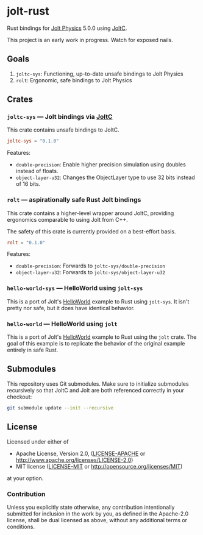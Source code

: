 # jolt-rust
Rust bindings for [Jolt Physics](https://github.com/jrouwe/JoltPhysics) 5.0.0 using [JoltC].

This project is an early work in progress. Watch for exposed nails.

## Goals
1. `joltc-sys`: Functioning, up-to-date unsafe bindings to Jolt Physics
2. `rolt`: Ergonomic, safe bindings to Jolt Physics

## Crates

### `joltc-sys` — Jolt bindings via [JoltC]
This crate contains unsafe bindings to JoltC.

```toml
joltc-sys = "0.1.0"
```

Features:
- `double-precision`: Enable higher precision simulation using doubles instead of floats.
- `object-layer-u32`: Changes the ObjectLayer type to use 32 bits instead of 16 bits.

### `rolt` — aspirationally safe Rust Jolt bindings
This crate contains a higher-level wrapper around JoltC, providing ergonomics comparable to using Jolt from C++.

The safety of this crate is currently provided on a best-effort basis.

```toml
rolt = "0.1.0"
```

Features:
- `double-precision`: Forwards to `joltc-sys/double-precision`
- `object-layer-u32`: Forwards to `joltc-sys/object-layer-u32`

### `hello-world-sys` — HelloWorld using `jolt-sys`
This is a port of Jolt's [HelloWorld] example to Rust using `jolt-sys`. It isn't pretty nor safe, but it does have identical behavior.

### `hello-world` — HelloWorld using `jolt`
This is a port of Jolt's [HelloWorld] example to Rust using the `jolt` crate. The goal of this example is to replicate the behavior of the original example entirely in safe Rust.

## Submodules
This repository uses Git submodules. Make sure to initialize submodules recursively so that JoltC and Jolt are both referenced correctly in your checkout:

```bash
git submodule update --init --recursive
```

## License
Licensed under either of

* Apache License, Version 2.0, ([LICENSE-APACHE](LICENSE-APACHE) or http://www.apache.org/licenses/LICENSE-2.0)
* MIT license ([LICENSE-MIT](LICENSE-MIT) or http://opensource.org/licenses/MIT)

at your option.

### Contribution
Unless you explicitly state otherwise, any contribution intentionally submitted for inclusion in the work by you, as defined in the Apache-2.0 license, shall be dual licensed as above, without any additional terms or conditions.

[JoltC]: https://github.com/SecondHalfGames/JoltC
[HelloWorld]: https://github.com/jrouwe/JoltPhysics/blob/master/HelloWorld/HelloWorld.cpp